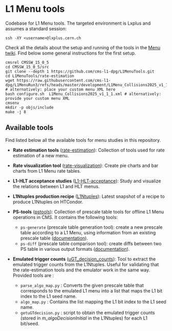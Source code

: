 # L1 Menu tools

Codebase for L1 Menu tools. The targeted environment is Lxplus and assumes a standard session:
```
ssh -XY <username>@lxplus.cern.ch
```
Check all the details about the setup and running of the tools in the [Menu twiki](https://twiki.cern.ch/twiki/bin/viewauth/CMS/HowToL1TriggerMenu#4_Run_3_settings). Find below some general instructions for the first setup.
```
cmsrel CMSSW_15_0_5
cd CMSSW_15_0_5/src
git clone --depth 1 https://github.com/cms-l1-dpg/L1MenuTools.git
cd L1MenuTools/rate-estimation
wget https://raw.githubusercontent.com/cms-l1-dpg/L1MenuRun3/refs/heads/master/development/L1Menu_Collisions2025_v1_1_1/L1Menu_Collisions2025_v1_1_1.xml # alternatively: place your custom menu XML here
bash configure.sh  L1Menu_Collisions2025_v1_1_1.xml # alternatively: provide your custom menu XML
cmsenv
mkdir -p objs/include
make -j 8
```

## Available tools
Find listed below all the available tools for menu studies in this repository. 

* **Rate estimation tools** ([rate-estimation](rate-estimation/)): Collection of tools used for rate estimation of a new menu.
 
* **Rate visualization tool** ([rate-visualization](rate-visualization/)): Create pie charts and bar charts from L1 Menu rate tables.
 
* **L1-HLT acceptance studies** ([L1-HLT-acceptance](L1-HLT-acceptance/)): Study and visualize the relations between L1 and HLT menus.

* **L1Ntuples production recipe** ([L1Ntuples](L1Ntuples/)): Latest snapshot of a recipe to produce L1Ntuples on HTCondor.

* **PS-tools** ([pstools](pstools/)): Collection of prescale table tools for offline L1 Menu operations in CMS.  It contains the following tools:
  * `ps-generate` (prescale table generation tool): create a new prescale table according to a L1 Menu, using information from an existing prescale table ([documentation](pstools/docs/ps-generate.md)).
  * `ps-diff` (prescale table comparison tool): create diffs between two PS table in various output formats ([documentation](pstools/docs/ps-diff.md)).

* **Emulated trigger counts** ([uGT_decision_counts](uGT_decision_counts/)): Tool to extract the emulated trigger counts from the L1Ntuples. Useful for validating that the rate-estimation tools and the emulator work in the same way. Provided tools are :
  * `parse_algo_map.py` : Converts the given prescale table that corresponds to the emulated L1 menu into a list that maps the L1 bit index to the L1 seed name.
  * `algo_map.py` : Contains the list mapping the L1 bit index to the L1 seed name.
  * `getuGTdecision.py` : script to obtain the emulated trigger counts (stored in *m_algoDecisionInitial* in the L1Ntuples) for each L1 bit/seed.
